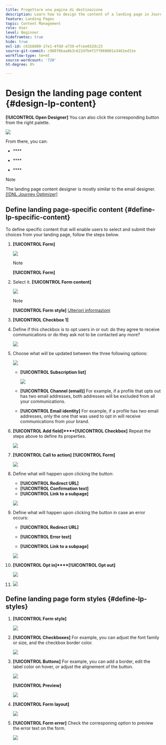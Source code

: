 ```yaml
---
title: Progettare una pagina di destinazione
description: Learn how to design the content of a landing page in Journey Optimizer
feature: Landing Pages
topic: Content Management
role: User
level: Beginner
hidefromtoc: true
hide: true
exl-id: c61b8d80-17e1-4fdd-a739-efcee032dc23
source-git-commit: c988f0baa8b3c622dfb4f1ff060001a3462ed31e
workflow-type: tm+mt
source-wordcount: '720'
ht-degree: 0%

---
```


# Design the landing page content {#design-lp-content}

[](create-lp.md#configure-primary-page)[](create-lp.md#configure-subpages)**[!UICONTROL Open Designer]** You can also click the corresponding button from the right palette.

![](assets/lp_open-designer.png)

From there, you can:

* ****[](../messages/assets-essentials.md) [](../messages/create-email-content.md)

* **** [](../messages/existing-content.md#import-raw-html-code)

* **** [](../messages/existing-content.md#import-html-content-from-file)

>[!NOTE]
>
>The landing page content designer is mostly similar to the email designer. [ [!DNL Journey Optimizer]](../messages/design-emails.md)

## Define landing page-specific content {#define-lp-specific-content}

To define specific content that will enable users to select and submit their choices from your landing page, follow the steps below.

1. **[!UICONTROL Form]**

   ![](assets/lp_designer-form-component.png)

   >[!NOTE]
   >
   >**[!UICONTROL Form]**

1. Select it. **[!UICONTROL Form content]**

   ![](assets/lp_designer-form-content-options.png)

   >[!NOTE]
   >
   >**[!UICONTROL Form style]** [Ulteriori informazioni](#define-lp-styles)

1. **[!UICONTROL Checkbox 1]**

1. Define if this checkbox is to opt users in or out: do they agree to receive communications or do they ask not to be contacted any more?

   ![](assets/lp_designer-form-update.png)

1. Choose what will be updated between the three following options:

   ![](assets/lp_designer-form-update-options.png)

   * **[!UICONTROL Subscription list]** [](subscription-list.md)

      ![](assets/lp_designer-form-subs-list.png)

   * **[!UICONTROL Channel (email)]** For example, if a profile that opts out has two email addresses, both addresses will be excluded from all your communications.

   * **[!UICONTROL Email identity]** For example, if a profile has two email addresses, only the one that was used to opt in will receive communications from your brand.

1. **[!UICONTROL Add field]****[!UICONTROL Checkbox]** Repeat the steps above to define its properties.

   ![](assets/lp_designer-form-checkbox-2.png)

1. **[!UICONTROL Call to action]** **[!UICONTROL Form]**

   ![](assets/lp_designer-form-call-to-action.png)

1. Define what will happen upon clicking the button:

   * **[!UICONTROL Redirect URL]**
   * **[!UICONTROL Confirmation text]**
   * **[!UICONTROL Link to a subpage]**[](create-lp.md#configure-subpages)

   ![](assets/lp_designer-form-confirmation-action.png)

1. Define what will happen upon clicking the button in case an error occurs:

   * **[!UICONTROL Redirect URL]**
   * **[!UICONTROL Error text]** [](#define-lp-styles)

   * **[!UICONTROL Link to a subpage]**[](create-lp.md#configure-subpages)

   ![](assets/lp_designer-form-error.png)

1. **[!UICONTROL Opt in]****[!UICONTROL Opt out]**

   ![](assets/lp_designer-form-additionnal-update.png)

1. [](create-lp.md#configure-primary-page)

   ![](assets/lp_designer-form-save.png)

<!--Will the name Email Designer be kept if you can also design LP with the same tool? > To modify in Messages section > content designer or Designer-->

## Define landing page form styles {#define-lp-styles}

1. **[!UICONTROL Form style]**

   ![](assets/lp_designer-form-style.png)

1. **[!UICONTROL Checkboxes]** For example, you can adjust the font family or size, and the checkbox border color.

   ![](assets/lp_designer-form-style-checkboxes.png)

1. **[!UICONTROL Buttons]** For example, you can add a border, edit the label color on hover, or adjust the alignement of the button.

   ![](assets/lp_designer-form-style-buttons.png)

   **[!UICONTROL Preview]** [](create-lp.md#test-landing-page)

   ![](assets/lp_designer-form-style-buttons-preview.png)

1. **[!UICONTROL Form layout]**

   ![](assets/lp_designer-form-style-layout.png)

1. **[!UICONTROL Form error]** Check the corresponing option to preview the error text on the form.

   ![](assets/lp_designer-form-error-preview.png)

